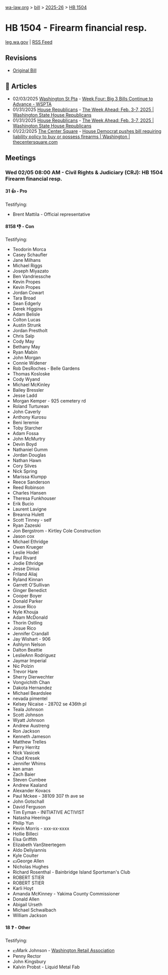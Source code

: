 [wa-law.org](/) > [bill](/bill/) > [2025-26](/bill/2025-26/) > [HB 1504](/bill/2025-26/hb/1504/)

# HB 1504 - Firearm financial resp.
[leg.wa.gov](https://app.leg.wa.gov/billsummary?BillNumber=1504&Year=2025&Initiative=false) | [RSS Feed](./rss.xml)

## Revisions
* [Original Bill](1/)

## 📰 Articles
* 02/03/2025 [Washington St Pta](/org/washington_st_pta/) - [Week Four: Big 3 Bills Continue to Advance - WSPTA](https://www.wastatepta.org/week-four-big-3-bills-continue-to-advance/#:~:text=HB%201504)
* 01/31/2025 [House Republicans](/org/house_republicans/) - [The Week Ahead: Feb. 3-7, 2025 | Washington State House Republicans](http://houserepublicans.wa.gov/week/the-week-ahead-feb-3-7-2025/#:~:text=HB%201504)
* 01/31/2025 [House Republicans](/org/house_republicans/) - [The Week Ahead: Feb. 3-7, 2025 | Washington State House Republicans](https://houserepublicans.wa.gov/week/the-week-ahead-feb-3-7-2025/#:~:text=HB%201504)
* 01/22/2025 [The Center Square](/org/the_center_square/) - [House Democrat pushes bill requiring liability policy to buy or possess firearms | Washington | thecentersquare.com](https://www.thecentersquare.com/washington/article_5d3707ec-d8f8-11ef-887b-dbfe2e974c57.html#:~:text=House%20Bill%201504)

## Meetings
### Wed 02/05 08:00 AM - Civil Rights & Judiciary (CRJ): HB 1504 Firearm financial resp.
#### 31 👍 - Pro
Testifying:
* Brent Mattila - Official representative

#### 8158 👎 - Con
Testifying:
* Teodorin Morca
* Casey Schaufler
* Jane Milhans
* Michael Riggs
* Joseph Miyazato
* Ben Vandriessche
* Kevin Propes
* Kevin Propes
* Jordan Cowart
* Tara Broad
* Sean Edgerly
* Derek Higgins
* Adam Belisle
* Colton Lucas
* Austin Strunk
* Jordan Prestholt
* Chris Salp
* Cody May
* Bethany May
* Ryan Mabin
* John Morgan
* Connie Widener
* Rob DesRoches - Belle Gardens
* Thomas Kosloske
* Cody Wyand
* Michael McKinley
* Bailey Bressler
* Jesse Ladd
* Morgan Kemper - 925 cemetery rd
* Roland Turturean
* John Caverly
* Anthony Kurosu
* Beni Ieremie
* Toby Starcher
* Adam Fossa
* John McMurtry
* Devin Boyd
* Nathaniel Gumm
* Jordan Douglas
* Nathan Hawn
* Cory Silves
* Nick Spring
* Marissa Klumpp
* Reece Sanderson
* Reed Robinson
* Charles Hansen
* Theresa Funkhouser
* Erik Bucio
* Laurent Lavigne
* Breanna Hulett
* Scott Tinney - self
* Ryan Zazeski
* Jon Bergstrom - Kirtley Cole Construction
* Jason cox
* Michael Ethridge
* Owen Krueger
* Leslie Hodel
* Paul Rivard
* Jodie Ethridge
* Jesse Dinius
* Friland Aliaj
* Ryland Kinnan
* Garrett O’Sullivan
* Ginger Benedict
* Cooper Boyer
* Donald Parker
* Josue Rico
* Nyle Khouja
* Adam McDonald
* Thorin Ostling
* Josue Rico
* Jennifer Crandall
* Jay Wishart - 906
* Ashlynn Nelson
* Dalton Beattie
* LeslieAnn Rodriguez
* Jaymar Imperial
* Nic Polzin
* Trevor Hare
* Sherry Dierwechter
* Vongvichith Chan
* Dakota Hernandez
* Michael Beardslee
* nevada pimentel
* Kelsey Nicaise - 28702 se 436th pl
* Teala Johnson
* Scott Johnson
* Wyatt Johnson
* Andrew Austreng
* Ron Jackson
* Kenneth Jameson
* Matthew Trelles
* Perry Herritz
* Nick Vasicek
* Chad Kresek
* Jennifer Whims
* ken aman
* Zach Baier
* Steven Cumbee
* Andrew Kaaland
* Alexander Kovacs
* Paul Mckee - 38109 307 th ave se
* John Gotschall
* David Ferguson
* Tim Eyman - INITIATIVE ACTIVIST
* Natasha Heeringa
* Philip Yun
* Kevin Morris - xxx-xx-xxxx
* Hollie Billeci
* Elsa Griffith
* Elizabeth VanSteertegem
* Aldo Deliyiannis
* Kyle Coulter
* 💵George Allen
* Nicholas Hughes
* Richard Rosenthal - Bainbridge Island Sportsman's Club
* ROBERT STIER
* ROBERT STIER
* Karli Hoyt
* Amanda McKinney - Yakima County Commissioner
* Donald Allen
* Abigail Urseth
* Michael Schwalbach
* William Jackson

#### 18 ❓ - Other
Testifying:
* 💵Mark Johnson - [Washington Retail Association](/org/washington_retail_association/)
* Penny Rector
* John Kingsbury
* Kalvin Probst - Liquid Metal Fab
